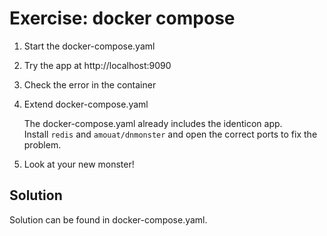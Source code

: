 # Exercise: docker compose

1. Start the docker-compose.yaml
2. Try the app at http://localhost:9090
3. Check the error in the container
4. Extend docker-compose.yaml
   
      The docker-compose.yaml already includes the identicon app.  
      Install `redis` and `amouat/dnmonster` and open the correct ports to fix the problem.

5. Look at your new monster!

## Solution

Solution can be found in docker-compose.yaml.
